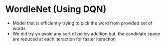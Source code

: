 # WordleNet (Using DQN)

* Model that is efficiently trying to pick the word from provided set of words. 
* We did try yo avoid any sort of policy addition but, the candidate space are reduced at each iteraction for faster iteraction

